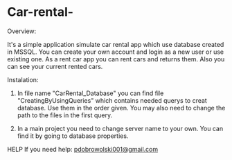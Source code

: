 # Car-rental-


Overview:

It's a simple application simulate car rental app which use database created in MSSQL.
You can create your own account and login as a new user or use existing one.
As a rent car app you can rent cars and returns them. Also you can see your current rented cars.   

Instalation:

1. In file name "CarRental_Database" you can find file "CreatingByUsingQueries" which contains needed querys 
to creat database. Use them in the order given. You may also need to change the path to the files in the first query. 

2. In a main project you need to change server name to your own. You can find it by going to database properties.

HELP
If you need help: pdobrowolski001@gmail.com
